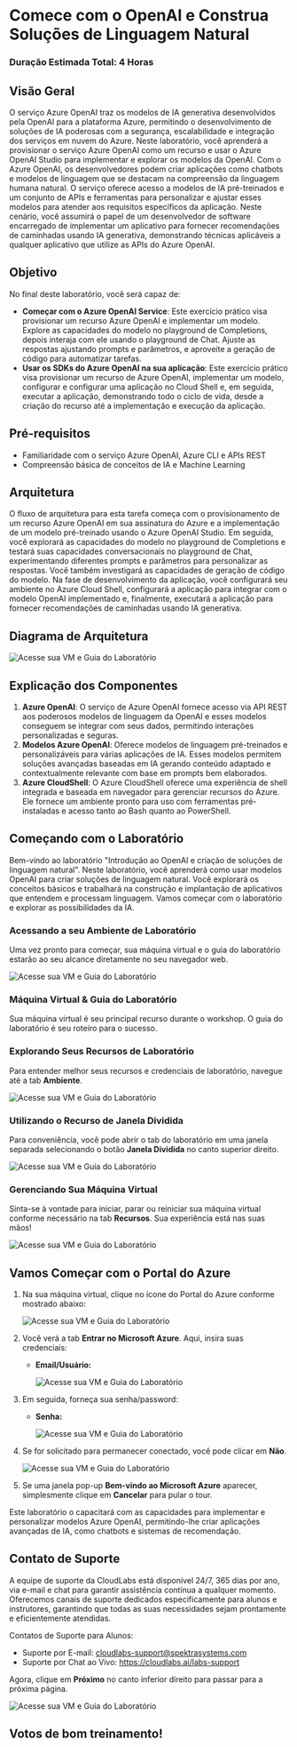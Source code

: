 # Comece com o OpenAI e Construa Soluções de Linguagem Natural

### Duração Estimada Total: 4 Horas

## Visão Geral

O serviço Azure OpenAI traz os modelos de IA generativa desenvolvidos pela OpenAI para a plataforma Azure, permitindo o desenvolvimento de soluções de IA poderosas com a segurança, escalabilidade e integração dos serviços em nuvem do Azure. Neste laboratório, você aprenderá a provisionar o serviço Azure OpenAI como um recurso e usar o Azure OpenAI Studio para implementar e explorar os modelos da OpenAI. Com o Azure OpenAI, os desenvolvedores podem criar aplicações como chatbots e modelos de linguagem que se destacam na compreensão da linguagem humana natural. O serviço oferece acesso a modelos de IA pré-treinados e um conjunto de APIs e ferramentas para personalizar e ajustar esses modelos para atender aos requisitos específicos da aplicação. Neste cenário, você assumirá o papel de um desenvolvedor de software encarregado de implementar um aplicativo para fornecer recomendações de caminhadas usando IA generativa, demonstrando técnicas aplicáveis a qualquer aplicativo que utilize as APIs do Azure OpenAI.

## Objetivo

No final deste laboratório, você será capaz de:

- **Começar com o Azure OpenAI Service**: Este exercício prático visa provisionar um recurso Azure OpenAI e implementar um modelo. Explore as capacidades do modelo no playground de Completions, depois interaja com ele usando o playground de Chat. Ajuste as respostas ajustando prompts e parâmetros, e aproveite a geração de código para automatizar tarefas.
- **Usar os SDKs do Azure OpenAI na sua aplicação**: Este exercício prático visa provisionar um recurso de Azure OpenAI, implementar um modelo, configurar e configurar uma aplicação no Cloud Shell e, em seguida, executar a aplicação, demonstrando todo o ciclo de vida, desde a criação do recurso até a implementação e execução da aplicação.

## Pré-requisitos

- Familiaridade com o serviço Azure OpenAI, Azure CLI e APIs REST
- Compreensão básica de conceitos de IA e Machine Learning

## Arquitetura

O fluxo de arquitetura para esta tarefa começa com o provisionamento de um recurso Azure OpenAI em sua assinatura do Azure e a implementação de um modelo pré-treinado usando o Azure OpenAI Studio. Em seguida, você explorará as capacidades do modelo no playground de Completions e testará suas capacidades conversacionais no playground de Chat, experimentando diferentes prompts e parâmetros para personalizar as respostas. Você também investigará as capacidades de geração de código do modelo. Na fase de desenvolvimento da aplicação, você configurará seu ambiente no Azure Cloud Shell, configurará a aplicação para integrar com o modelo OpenAI implementado e, finalmente, executará a aplicação para fornecer recomendações de caminhadas usando IA generativa.

## Diagrama de Arquitetura

![Acesse sua VM e Guia do Laboratório](../media/arch20.png)

## Explicação dos Componentes

1. **Azure OpenAI**: O serviço de Azure OpenAI fornece acesso via API REST aos poderosos modelos de linguagem da OpenAI e esses modelos conseguem se integrar com seus dados, permitindo interações personalizadas e seguras.
2. **Modelos Azure OpenAI**: Oferece modelos de linguagem pré-treinados e personalizáveis para várias aplicações de IA. Esses modelos permitem soluções avançadas baseadas em IA gerando conteúdo adaptado e contextualmente relevante com base em prompts bem elaborados.
3. **Azure CloudShell**: O Azure CloudShell oferece uma experiência de shell integrada e baseada em navegador para gerenciar recursos do Azure. Ele fornece um ambiente pronto para uso com ferramentas pré-instaladas e acesso tanto ao Bash quanto ao PowerShell.

## Começando com o Laboratório

Bem-vindo ao laboratório "Introdução ao OpenAI e criação de soluções de linguagem natural". Neste laboratório, você aprenderá como usar modelos OpenAI para criar soluções de linguagem natural. Você explorará os conceitos básicos e trabalhará na construção e implantação de aplicativos que entendem e processam linguagem. Vamos começar com o laboratório e explorar as possibilidades da IA.

### Acessando a seu Ambiente de Laboratório

Uma vez pronto para começar, sua máquina virtual e o guia do laboratório estarão ao seu alcance diretamente no seu navegador web.

![Acesse sua VM e Guia do Laboratório](../media/8-10-24(1).png)

### Máquina Virtual & Guia do Laboratório

Sua máquina virtual é seu principal recurso durante o workshop. O guia do laboratório é seu roteiro para o sucesso.

### Explorando Seus Recursos de Laboratório

Para entender melhor seus recursos e credenciais de laboratório, navegue até a tab **Ambiente**.

![Acesse sua VM e Guia do Laboratório](../media/8-10-24(2).png)

### Utilizando o Recurso de Janela Dividida

Para conveniência, você pode abrir o tab do laboratório em uma janela separada selecionando o botão **Janela Dividida** no canto superior direito.

![Acesse sua VM e Guia do Laboratório](../media/8-10-24(3).png)

### Gerenciando Sua Máquina Virtual

Sinta-se à vontade para iniciar, parar ou reiniciar sua máquina virtual conforme necessário na tab **Recursos**. Sua experiência está nas suas mãos!

![Acesse sua VM e Guia do Laboratório](../media/8-10-24(4).png)

## Vamos Começar com o Portal do Azure

1. Na sua máquina virtual, clique no ícone do Portal do Azure conforme mostrado abaixo:

   ![Acesse sua VM e Guia do Laboratório](../media/8-10-24(5).png)

2. Você verá a tab **Entrar no Microsoft Azure**. Aqui, insira suas credenciais:

   - **Email/Usuário:** <inject key="AzureAdUserEmail"></inject>

       ![Acesse sua VM e Guia do Laboratório](../media/8-10-24(6).png)

3. Em seguida, forneça sua senha/password:

   - **Senha:** <inject key="AzureAdUserPassword"></inject>

       ![Acesse sua VM e Guia do Laboratório](../media/8-10-24(7).png)

4. Se for solicitado para permanecer conectado, você pode clicar em **Não**.

    ![Acesse sua VM e Guia do Laboratório](../media/8-10-24(8).png)

5. Se uma janela pop-up **Bem-vindo ao Microsoft Azure** aparecer, simplesmente clique em **Cancelar** para pular o tour.


Este laboratório o capacitará com as capacidades para implementar e personalizar modelos Azure OpenAI, permitindo-lhe criar aplicações avançadas de IA, como chatbots e sistemas de recomendação.

## Contato de Suporte

A equipe de suporte da CloudLabs está disponível 24/7, 365 dias por ano, via e-mail e chat para garantir assistência contínua a qualquer momento. Oferecemos canais de suporte dedicados especificamente para alunos e instrutores, garantindo que todas as suas necessidades sejam prontamente e eficientemente atendidas.

Contatos de Suporte para Alunos:

- Suporte por E-mail: cloudlabs-support@spektrasystems.com
- Suporte por Chat ao Vivo: https://cloudlabs.ai/labs-support

Agora, clique em **Próximo** no canto inferior direito para passar para a próxima página.

![Acesse sua VM e Guia do Laboratório](../media/8-10-24(9).png)

## Votos de bom treinamento!
